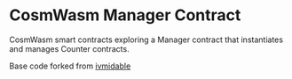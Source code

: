 # CosmWasm Manager Contract

CosmWasm smart contracts exploring a Manager contract that instantiates and manages Counter contracts.

Base code forked from [ivmidable](https://github.com/ivmidable)
